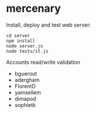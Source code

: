 mercenary
=========

Install, deploy and test web server:

```
cd server
npm install
node server.js
node tests/it.js
```

Accounts read/write validation

- bguerout
- adergham
- FlorentD
- yamsellem
- dimapod
- sophietk
